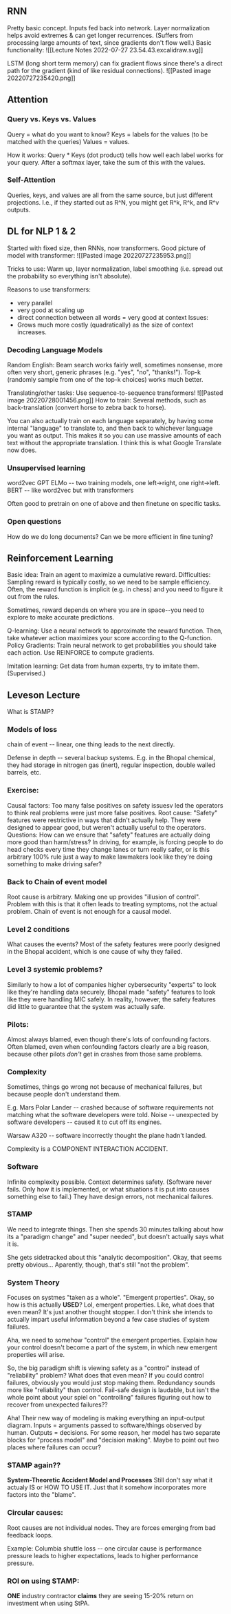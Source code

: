 ## RNN
Pretty basic concept.  Inputs fed back into network.  Layer normalization helps avoid extremes & can get longer recurrences.  (Suffers from processing large amounts of text, since gradients don't flow well.)  Basic functionality:
![[Lecture Notes 2022-07-27 23.54.43.excalidraw.svg]]


LSTM (long short term memory) can fix gradient flows since there's a direct path for the gradient (kind of like residual connections).
![[Pasted image 20220727235420.png]]


## Attention
### Query vs. Keys vs. Values
Query = what do you want to know?
Keys = labels for the values (to be matched with the queries)
Values = values.

How it works:  Query * Keys (dot product) tells how well each label works for your query.  After a softmax layer, take the sum of this with the values.

### Self-Attention
Queries, keys, and values are all from the same source, but just different projections.  I.e., if they started out as R^N, you might get R^k, R^k, and R^v outputs.

## DL for NLP 1 & 2
Started with fixed size, then RNNs, now transformers.  Good picture of model with transformer:
![[Pasted image 20220727235953.png]]

Tricks to use:
Warm up, layer normalization, label smoothing (i.e. spread out the probability so everything isn't absolute).

Reasons to use transformers:
* very parallel
* very good at scaling up
* direct connection between all words = very good at context
Issues:
* Grows much more costly (quadratically) as the size of context increases.

### Decoding Language Models
Random English:
Beam search works fairly well, sometimes nonsense, more often very short, generic phrases (e.g. "yes", "no", "thanks!").  Top-k (randomly sample from one of the top-k choices) works much better.

Translating/other tasks:  Use sequence-to-sequence transformers!
![[Pasted image 20220728001456.png]]
How to train:  Several methods, such as back-translation (convert horse to zebra back to horse).

You can also actually train on each language separately, by having some internal "language" to translate to, and then back to whichever language you want as output.  This makes it so you can use massive amounts of each text without the appropriate translation.  I think this is what Google Translate now does.

### Unsupervised learning
word2vec
GPT
ELMo -- two training models, one left->right, one right->left.
BERT -- like word2vec but with transformers

Often good to pretrain on one of above and then finetune on specific tasks.


### Open questions
How do we do long documents?
Can we be more efficient in fine tuning?

## Reinforcement Learning
Basic idea:  Train an agent to maximize a cumulative reward.
Difficulties:  Sampling reward is typically costly, so we need to be sample efficiency.  Often, the reward function is implicit (e.g. in chess) and you need to figure it out from the rules.

Sometimes, reward depends on where you are in space--you need to explore to make accurate predictions.

Q-learning:  Use a neural network to approximate the reward function.  Then, take whatever action maximizes your score according to the Q-function.
Policy Gradients:  Train neural network to get probabilities you should take each action.  Use REINFORCE to compute gradients.

Imitation learning:  Get data from human experts, try to imitate them.  (Supervised.)


## Leveson Lecture
What is STAMP?
### Models of loss
chain of event -- linear, one thing leads to the next directly.

Defense in depth -- several backup systems.  E.g. in the Bhopal chemical, they had storage in nitrogen gas (inert), regular inspection, double walled barrels, etc.

### Exercise:
Causal factors:  Too many false positives on safety issuesv  led the operators to think real problems were just more false positives.
Root cause:  "Safety" features were restrictive in ways that didn't actually help. 
 They were designed to appear good, but weren't actually useful to the operators.
Questions:  How can we ensure that "safety" features are actually doing more good than harm/stress?  In driving, for example, is forcing people to do head checks every time they change lanes or turn really safer, or is this arbitrary 100% rule just a way to make lawmakers look like they're doing something to make driving safer?

### Back to Chain of event model
Root cause is arbitrary.  Making one up provides "illusion of control".  Problem with this is that it often leads to treating symptoms, not the actual problem.  Chain of event is not enough for a causal model.

### Level 2 conditions
What causes the events?
Most of the safety features were poorly designed in the Bhopal accident, which is one cause of why they failed.

### Level 3 systemic problems?
Similarly to how a lot of companies higher cybersecurity "experts" to look like they're handling data securely, Bhopal made "safety" features to look like they were handling MIC safely.  In reality, however, the safety features did little to guarantee that the system was actually safe.

### Pilots:
Almost always blamed, even though there's lots of confounding factors.  Often blamed, even when confounding factors clearly are a big reason, because other pilots *don't* get in crashes from those same problems.

### Complexity
Sometimes, things go wrong not because of mechanical failures, but because people don't understand them.

E.g. Mars Polar Lander -- crashed because of software requirements not matching what the software developers were told.  Noise -- unexpected by software developers -- caused it to cut off its engines.

Warsaw A320 -- software incorrectly thought the plane hadn't landed.

Complexity is a COMPONENT INTERACTION ACCIDENT.

### Software
Infinite complexity possible.  Context determines safety.  (Software never fails.  Only how it is implemented, or what situations it is put into causes something else to fail.)  They have design errors, not mechanical failures.

### STAMP
We need to integrate things.  Then she spends 30 minutes talking about how its a "paradigm change" and "super needed", but doesn't actually says what it is.

She gets sidetracked about this "analytic decomposition".  Okay, that seems pretty obvious...  Aparently, though, that's still "not the problem". 

### System Theory
Focuses on systmes "taken as a whole".  "Emergent properties".  Okay, so how is this actually **USED**?  Lol, emergent properties.  Like, what does that even mean?  It's just another thought stopper.  I don't think she intends to actually impart useful information beyond a few case studies of system failures.

Aha, we need to somehow "control" the emergent properties.  Explain how your control doesn't become a part of the system, in which new emergent properties will arise.

So, the big paradigm shift is viewing safety as a "control" instead of "reliability" problem?  What does that even mean?  If you could control failures, obviously you would just stop making them.  Redundancy sounds more like "reliability" than control.  Fail-safe design is laudable, but isn't the whole point about your spiel on "controlling" failures figuring out how to recover from unexpected failures??

Aha!  Their new way of modeling is making everything an input-output diagram.  Inputs = arguments passed to software/things observed by human.  Outputs = decisions.  For some reason, her model has two separate blocks for "process model" and "decision making".  Maybe to point out two places where failures can occur?

### STAMP again??
**System-Theoretic Accident Model and Processes**
Still don't say what it actualy IS or HOW TO USE IT.  Just that it somehow incorporates more factors into the "blame".

### Circular causes:
Root causes are not individual nodes.  They are forces emerging from bad feedback loops.

Example:  Columbia shuttle loss -- one circular cause is performance pressure leads to higher expectations, leads to higher performance pressure.

### ROI on using STAMP:
**ONE** industry contractor **claims** they are seeing 15-20% return on investment when using StPA.